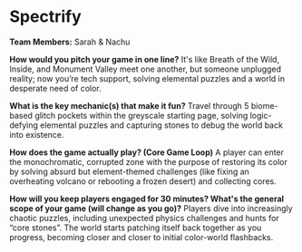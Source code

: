 # Spectrify

**Team Members:** Sarah & Nachu

**How would you pitch your game in one line?**
It's like Breath of the Wild, Inside, and Monument Valley meet one another, but someone unplugged reality; now you’re tech support, solving elemental puzzles and a world in desperate need of color.

**What is the key mechanic(s) that make it fun?**
Travel through 5 biome-based glitch pockets within the greyscale starting page, solving logic-defying elemental puzzles and capturing stones to debug the world back into existence.

**How does the game actually play? (Core Game Loop)**
A player can enter the monochromatic, corrupted zone with the purpose of restoring its color by solving absurd but element-themed challenges (like fixing an overheating volcano or rebooting a frozen desert) and collecting cores. 

**How will you keep players engaged for 30 minutes? What's the general scope of your game (will change as you go)?**
Players dive into increasingly chaotic puzzles, including unexpected physics challenges and hunts for “core stones”.
The world starts patching itself back together as you progress, becoming closer and closer to initial color-world flashbacks.
